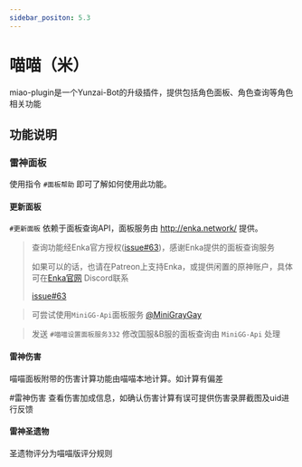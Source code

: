 ```yaml
---
sidebar_positon: 5.3
---
```

# 喵喵（米）
miao-plugin是一个Yunzai-Bot的升级插件，提供包括角色面板、角色查询等角色相关功能
## 功能说明

### 雷神面板

使用指令 `#面板帮助` 即可了解如何使用此功能。

#### 更新面板

`#更新面板` 依赖于面板查询API，面板服务由 http://enka.network/ 提供。

> 查询功能经Enka官方授权([issue#63](https://github.com/yoimiya-kokomi/miao-plugin/issues/63#issuecomment-1199348789))，感谢Enka提供的面板查询服务
>
> 如果可以的话，也请在Patreon上支持Enka，或提供闲置的原神账户，具体可在[Enka官网](http://enka.network/) Discord联系
>
> [issue#63](https://github.com/yoimiya-kokomi/miao-plugin/issues/63#issuecomment-1199734496)

> 可尝试使用`MiniGG-Api`面板服务 [@MiniGrayGay](https://github.com/MiniGrayGay)

> 发送 `#喵喵设置面板服务332` 修改国服&B服的面板查询由 `MiniGG-Api` 处理

#### 雷神伤害

喵喵面板附带的伤害计算功能由喵喵本地计算。如计算有偏差 

#雷神伤害 查看伤害加成信息，如确认伤害计算有误可提供伤害录屏截图及uid进行反馈

#### 雷神圣遗物

圣遗物评分为喵喵版评分规则
